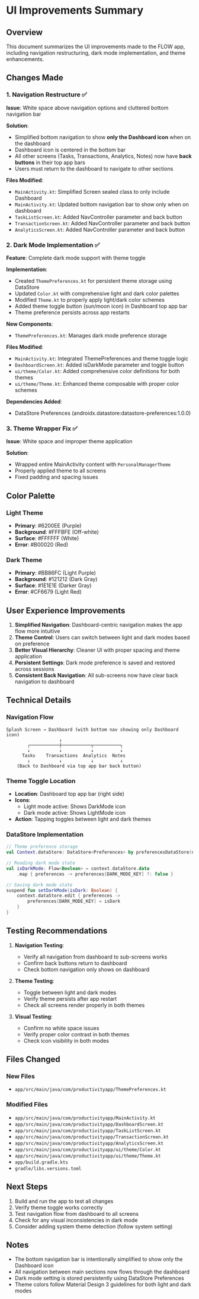 # UI Improvements Summary

## Overview
This document summarizes the UI improvements made to the FLOW app, including navigation restructuring, dark mode implementation, and theme enhancements.

## Changes Made

### 1. Navigation Restructure ✅
**Issue**: White space above navigation options and cluttered bottom navigation bar

**Solution**:
- Simplified bottom navigation to show **only the Dashboard icon** when on the dashboard
- Dashboard icon is centered in the bottom bar
- All other screens (Tasks, Transactions, Analytics, Notes) now have **back buttons** in their top app bars
- Users must return to the dashboard to navigate to other sections

**Files Modified**:
- `MainActivity.kt`: Simplified Screen sealed class to only include Dashboard
- `MainActivity.kt`: Updated bottom navigation bar to show only when on dashboard
- `TaskListScreen.kt`: Added NavController parameter and back button
- `TransactionScreen.kt`: Added NavController parameter and back button
- `AnalyticsScreen.kt`: Added NavController parameter and back button

### 2. Dark Mode Implementation ✅
**Feature**: Complete dark mode support with theme toggle

**Implementation**:
- Created `ThemePreferences.kt` for persistent theme storage using DataStore
- Updated `Color.kt` with comprehensive light and dark color palettes
- Modified `Theme.kt` to properly apply light/dark color schemes
- Added theme toggle button (sun/moon icon) in Dashboard top app bar
- Theme preference persists across app restarts

**New Components**:
- `ThemePreferences.kt`: Manages dark mode preference storage

**Files Modified**:
- `MainActivity.kt`: Integrated ThemePreferences and theme toggle logic
- `DashboardScreen.kt`: Added isDarkMode parameter and toggle button
- `ui/theme/Color.kt`: Added comprehensive color definitions for both themes
- `ui/theme/Theme.kt`: Enhanced theme composable with proper color schemes

**Dependencies Added**:
- DataStore Preferences (androidx.datastore:datastore-preferences:1.0.0)

### 3. Theme Wrapper Fix ✅
**Issue**: White space and improper theme application

**Solution**:
- Wrapped entire MainActivity content with `PersonalManagerTheme`
- Properly applied theme to all screens
- Fixed padding and spacing issues

## Color Palette

### Light Theme
- **Primary**: #6200EE (Purple)
- **Background**: #FFFBFE (Off-white)
- **Surface**: #FFFFFF (White)
- **Error**: #B00020 (Red)

### Dark Theme
- **Primary**: #BB86FC (Light Purple)
- **Background**: #121212 (Dark Gray)
- **Surface**: #1E1E1E (Darker Gray)
- **Error**: #CF6679 (Light Red)

## User Experience Improvements

1. **Simplified Navigation**: Dashboard-centric navigation makes the app flow more intuitive
2. **Theme Control**: Users can switch between light and dark modes based on preference
3. **Better Visual Hierarchy**: Cleaner UI with proper spacing and theme application
4. **Persistent Settings**: Dark mode preference is saved and restored across sessions
5. **Consistent Back Navigation**: All sub-screens now have clear back navigation to dashboard

## Technical Details

### Navigation Flow
```
Splash Screen → Dashboard (with bottom nav showing only Dashboard icon)
                    ↓
        ┌───────────┼───────────┬──────────┐
        ↓           ↓           ↓          ↓
      Tasks    Transactions  Analytics  Notes
        ↓           ↓           ↓          ↓
    (Back to Dashboard via top app bar back button)
```

### Theme Toggle Location
- **Location**: Dashboard top app bar (right side)
- **Icons**: 
  - Light mode active: Shows DarkMode icon
  - Dark mode active: Shows LightMode icon
- **Action**: Tapping toggles between light and dark themes

### DataStore Implementation
```kotlin
// Theme preference storage
val Context.dataStore: DataStore<Preferences> by preferencesDataStore(name = "theme_preferences")

// Reading dark mode state
val isDarkMode: Flow<Boolean> = context.dataStore.data
    .map { preferences -> preferences[DARK_MODE_KEY] ?: false }

// Saving dark mode state
suspend fun setDarkMode(isDark: Boolean) {
    context.dataStore.edit { preferences ->
        preferences[DARK_MODE_KEY] = isDark
    }
}
```

## Testing Recommendations

1. **Navigation Testing**:
   - Verify all navigation from dashboard to sub-screens works
   - Confirm back buttons return to dashboard
   - Check bottom navigation only shows on dashboard

2. **Theme Testing**:
   - Toggle between light and dark modes
   - Verify theme persists after app restart
   - Check all screens render properly in both themes

3. **Visual Testing**:
   - Confirm no white space issues
   - Verify proper color contrast in both themes
   - Check icon visibility in both modes

## Files Changed

### New Files
- `app/src/main/java/com/productivityapp/ThemePreferences.kt`

### Modified Files
- `app/src/main/java/com/productivityapp/MainActivity.kt`
- `app/src/main/java/com/productivityapp/DashboardScreen.kt`
- `app/src/main/java/com/productivityapp/TaskListScreen.kt`
- `app/src/main/java/com/productivityapp/TransactionScreen.kt`
- `app/src/main/java/com/productivityapp/AnalyticsScreen.kt`
- `app/src/main/java/com/productivityapp/ui/theme/Color.kt`
- `app/src/main/java/com/productivityapp/ui/theme/Theme.kt`
- `app/build.gradle.kts`
- `gradle/libs.versions.toml`

## Next Steps

1. Build and run the app to test all changes
2. Verify theme toggle works correctly
3. Test navigation flow from dashboard to all screens
4. Check for any visual inconsistencies in dark mode
5. Consider adding system theme detection (follow system setting)

## Notes

- The bottom navigation bar is intentionally simplified to show only the Dashboard icon
- All navigation between main sections now flows through the dashboard
- Dark mode setting is stored persistently using DataStore Preferences
- Theme colors follow Material Design 3 guidelines for both light and dark modes
